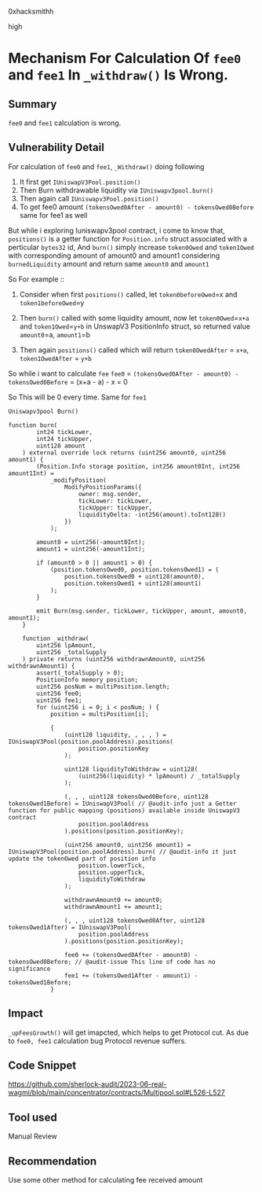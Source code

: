 0xhacksmithh

high

# Mechanism For Calculation Of `fee0` and `fee1` In `_withdraw()` Is Wrong.

## Summary
`fee0` and `fee1` calculation is wrong.

## Vulnerability Detail

For calculation of `fee0` and `fee1`,  `_Withdraw()` doing following
1. It first get `IUniswapV3Pool.position()`
2.  Then Burn withdrawable liquidity via `IUniswapv3pool.burn()`
3.  Then again call `IUniswapv3Pool.position()`
4.  To get fee0 amount `(tokensOwed0After - amount0) - tokensOwed0Before` same for fee1 as well


But while i exploring Iuniswapv3pool contract, i come to know that, `positions()` is a getter function for `Position.info` struct associated with a perticular `bytes32` id,
And `burn()` simply increase `token0Owed` and `token1Owed` with corresponding amount of amount0 and amount1 considering `burnedLiquidity` amount and return same `amount0` and `amount1`


So For example ::
1. Consider when first `positions()` called,
 let `token0beforeOwed`=x and `token1beforeOwed`=y

2. Then `burn()` called with some liquidity amount, now  let `token0Owed`=`x+a` and `token1Owed`=`y+b` in UnswapV3 PositionInfo struct, 
so returned value `amount0`=a, `amount1`=b

3. Then again `positions()` called which will return `token0OwedAfter` = `x+a`, `token1OwedAfter` = `y+b`

So while i want to calculate `fee`
`fee0` = `(tokensOwed0After - amount0) - tokensOwed0Before`
         = (x+a - a) - x
         = 0

So This will be 0 every time. Same for `fee1`


`Uniswapv3pool Burn()`
```solidity
function burn(
        int24 tickLower,
        int24 tickUpper,
        uint128 amount
    ) external override lock returns (uint256 amount0, uint256 amount1) {
        (Position.Info storage position, int256 amount0Int, int256 amount1Int) =
            _modifyPosition(
                ModifyPositionParams({
                    owner: msg.sender,
                    tickLower: tickLower,
                    tickUpper: tickUpper,
                    liquidityDelta: -int256(amount).toInt128()
                })
            );

        amount0 = uint256(-amount0Int);
        amount1 = uint256(-amount1Int);

        if (amount0 > 0 || amount1 > 0) {
            (position.tokensOwed0, position.tokensOwed1) = (
                position.tokensOwed0 + uint128(amount0),
                position.tokensOwed1 + uint128(amount1)
            );
        }

        emit Burn(msg.sender, tickLower, tickUpper, amount, amount0, amount1);
    }
```

```solidity
    function _withdraw(
        uint256 lpAmount,
        uint256 _totalSupply
    ) private returns (uint256 withdrawnAmount0, uint256 withdrawnAmount1) {
        assert(_totalSupply > 0);
        PositionInfo memory position;
        uint256 posNum = multiPosition.length;
        uint256 fee0;
        uint256 fee1;
        for (uint256 i = 0; i < posNum; ) {
            position = multiPosition[i];

            {
                (uint128 liquidity, , , , ) = IUniswapV3Pool(position.poolAddress).positions(
                    position.positionKey
                );

                uint128 liquidityToWithdraw = uint128(
                    (uint256(liquidity) * lpAmount) / _totalSupply
                );

                (, , , uint128 tokensOwed0Before, uint128 tokensOwed1Before) = IUniswapV3Pool( // @audit-info just a Getter function for public mapping (positions) available inside UniswapV3 contract
                    position.poolAddress
                ).positions(position.positionKey);

                (uint256 amount0, uint256 amount1) = IUniswapV3Pool(position.poolAddress).burn( // @audit-info it just update the tokenOwed part of position info 
                    position.lowerTick,
                    position.upperTick,
                    liquidityToWithdraw
                );

                withdrawnAmount0 += amount0;
                withdrawnAmount1 += amount1;

                (, , , uint128 tokensOwed0After, uint128 tokensOwed1After) = IUniswapV3Pool(
                    position.poolAddress
                ).positions(position.positionKey);

                fee0 += (tokensOwed0After - amount0) - tokensOwed0Before; // @audit-issue This line of code has no significance
                fee1 += (tokensOwed1After - amount1) - tokensOwed1Before;
            }
```

## Impact
`_upFeesGrowth()` will get imapcted, which helps to get Protocol cut. As due to `fee0, fee1` calculation bug Protocol revenue suffers.
## Code Snippet
https://github.com/sherlock-audit/2023-06-real-wagmi/blob/main/concentrator/contracts/Multipool.sol#L526-L527

## Tool used

Manual Review

## Recommendation
Use some other method for calculating fee received amount
